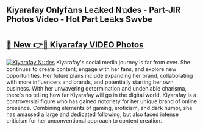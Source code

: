 ## Kiyarafay Onlyf𝚊ns Le𝚊ked N𝚞des - Part-JIR Photos Video - Hot Part Le𝚊ks Swvbe

# <h2><a href="http://ac39202.deff.icu/?id=Kiyarafay">🔗 New 👉🔴 Kiyarafay VIDEO Photos</a></h2>

[![Kiyarafay N𝚞des](https://i.imgur.com/rIISA9y.gif)](http://ac39202.deff.icu/?id=Kiyarafay)
Kiyarafay's social media journey is far from over. She continues to create content, engage with her fans, and explore new opportunities. Her future plans include expanding her brand, collaborating with more influencers and brands, and potentially starting her own business. With her unwavering determination and undeniable charisma, there's no telling how far Kiyarafay will go in the digital world. Kiyarafay is a controversial figure who has gained notoriety for her unique brand of online presence. Combining elements of gaming, eroticism, and dark humor, she has amassed a large and dedicated following, but also faced intense criticism for her unconventional approach to content creation.
